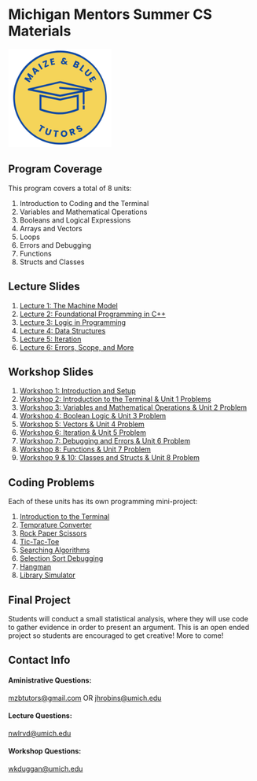 # Michigan Mentors Summer CS Materials 
<img src="https://github.com/wkduggan-umich/MZB-Summer-CS/blob/main/img/MZB_4.png" width="210" height="200">

## Program Coverage
This program covers a total of 8 units:
  1. Introduction to Coding and the Terminal
  2. Variables and Mathematical Operations
  3. Booleans and Logical Expressions
  4. Arrays and Vectors
  5. Loops
  6. Errors and Debugging
  7. Functions
  8. Structs and Classes

## Lecture Slides
  1. [Lecture 1: The Machine Model](https://docs.google.com/presentation/d/1mRY-3_wxENKh_Prk3W170RcEuzlOdoJ6lz31FUCfmKk/edit)
  2. [Lecture 2: Foundational Programming in C++](https://docs.google.com/presentation/d/1SHf-8SsMBC5XO5kKpwEWT4nsTMzXxtrPTL_Clk87nWY/edit?usp=sharing)
  3. [Lecture 3: Logic in Programming](https://docs.google.com/presentation/d/1OeIhqbe2hM8VRz7ZCSuO5ZQmA_ykjw6eCvLp7Z2M2s4/edit?usp=sharing)
  4. [Lecture 4: Data Structures](https://docs.google.com/presentation/d/1Ai0iBkZcfj4W1swPHokshyyQQ3T97LbMuRWvziz-z_k/edit?usp=sharing)
  5. [Lecture 5: Iteration](https://docs.google.com/presentation/d/121C_lwAC6caDNN8hqrpCShDCmiVm7dyE8kfRmrYOygA/edit#slide=id.p)
  6. [Lecture 6: Errors, Scope, and More](https://docs.google.com/presentation/d/1vm33aVM4QJXEpCg1mvkDnZWwW-uoN36l2mCdBFG4k7A/edit?usp=sharing)

## Workshop Slides
  1. [Workshop 1: Introduction and Setup](https://docs.google.com/presentation/d/14AtLAeN4iSMThM_QGga3vRavaI6sT9lhdM3gdqsr0tI/edit#slide=id.g274b99b4db4_1_155)
  2. [Workshop 2: Introduction to the Terminal & Unit 1 Problems](https://docs.google.com/presentation/d/1XY3HiVy3atMA8rY1ZqzJAkba65fw3vUdQKjH8fhgJ1c/edit#slide=id.g2e8a8016937_0_130)
  3. [Workshop 3: Variables and Mathematical Operations & Unit 2 Problem](https://docs.google.com/presentation/d/1KlHJ_wAPlQNDYkgBq1FOPhlas6KYDp7CJfWuAnKrJzU/edit#slide=id.g2e9f6e00622_0_578)
  4. [Workshop 4: Boolean Logic & Unit 3 Problem](https://docs.google.com/presentation/d/1rNZvyxaT2t2Gtl2SGQn-nzcLr2NNIaE70R_YVpgSRiY/edit#slide=id.p)
  5. [Workshop 5: Vectors & Unit 4 Problem](https://docs.google.com/presentation/d/1xgDBDGq7QrWIzB7887ibXFDmummb41mmchnBaiWJaWA/edit#slide=id.p)
  6. [Workshop 6: Iteration & Unit 5 Problem](https://docs.google.com/presentation/d/1lkcffZvEk4sBfREBVj129x9woGh_gtUrp7pJ3SSQvZU/edit#slide=id.g2ec4c551d7a_0_765)
  7. [Workshop 7: Debugging and Errors & Unit 6 Problem](https://docs.google.com/presentation/d/1WZPzH3sHP1kRRKxZjOTKiUmUmbrsvyB7VEEuiaROxHk/edit#slide=id.g2ee405222dc_0_691)
  8. [Workshop 8: Functions & Unit 7 Problem](https://docs.google.com/presentation/d/1qv4LXCBb8rquQ7fwF2CmXajB4c4WMCFTM4Z_R9GCLug/edit#slide=id.g2ee813122c9_0_578)
  9. [Workshop 9 & 10: Classes and Structs & Unit 8 Problem](https://docs.google.com/presentation/d/1et03xXXzz9qs2PokUozHYdbrC-Lzng6T3GSccUyfHzk/edit?pli=1#slide=id.g2ef502465a3_0_444)

## Coding Problems
Each of these units has its own programming mini-project:
  1. [Introduction to the Terminal](https://github.com/wkduggan-umich/MZB-Summer-CS/tree/main/Unit%201)
  2. [Temprature Converter](https://github.com/wkduggan-umich/MZB-Summer-CS/tree/main/Unit%202)
  3. [Rock Paper Scissors](https://github.com/wkduggan-umich/MZB-Summer-CS/tree/main/Unit%203)
  4. [Tic-Tac-Toe](https://github.com/wkduggan-umich/MZB-Summer-CS/tree/main/Unit%204)
  5. [Searching Algorithms](https://github.com/wkduggan-umich/MZB-Summer-CS/tree/main/Unit%205)
  6. [Selection Sort Debugging](https://github.com/wkduggan-umich/MZB-Summer-CS/tree/main/Unit%206)
  7. [Hangman](https://github.com/wkduggan-umich/MZB-Summer-CS/tree/main/Unit%207)
  8. [Library Simulator](https://github.com/wkduggan-umich/MZB-Summer-CS/tree/main/Unit%208)

## Final Project
Students will conduct a small statistical analysis, where they will use code to gather evidence in order to present an argument. This is an open ended project so students are encouraged to get creative! More to come!

## Contact Info
#### Aministrative Questions:
mzbtutors@gmail.com OR jhrobins@umich.edu
#### Lecture Questions:
nwlrvd@umich.edu
#### Workshop Questions:
wkduggan@umich.edu
